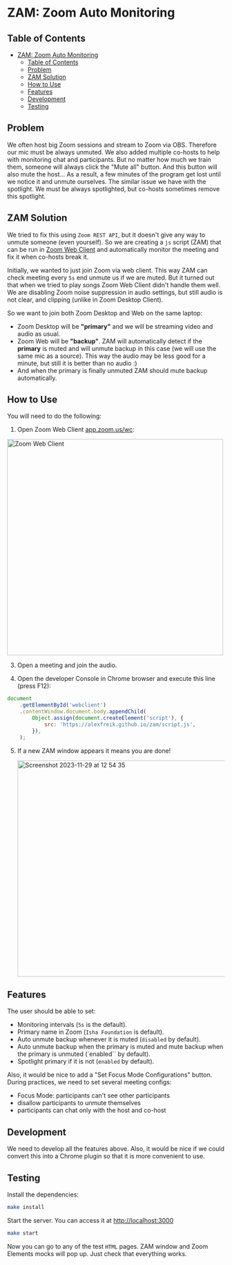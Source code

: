 # ZAM: Zoom Auto Monitoring

## Table of Contents

-   [ZAM: Zoom Auto Monitoring](#zam-zoom-auto-monitoring)
    -   [Table of Contents](#table-of-contents)
    -   [Problem](#problem)
    -   [ZAM Solution](#zam-solution)
    -   [How to Use](#how-to-use)
    -   [Features](#features)
    -   [Development](#development)
    -   [Testing](#testing)

## Problem

We often host big Zoom sessions and stream to Zoom via OBS. Therefore
our mic must be always unmuted. We also added multiple co-hosts to help with monitoring chat and participants. But no
matter how much we train them, someone will always click the "Mute all" button. And this button will also mute the host...
As a result, a few minutes of the program get lost until we notice it and unmute ourselves.
The similar issue we have with the spotlight. We must be always spotlighted, but co-hosts sometimes remove this spotlight.

## ZAM Solution

We tried to fix this using `Zoom REST API`, but it doesn't give any way to unmute someone (even yourself). So we are creating
a `js` script (ZAM) that can be run in [Zoom Web Client](https://app.zoom.us/wc) and automatically monitor the meeting and fix it when co-hosts
break it.

Initially, we wanted to just join Zoom via web client. This way ZAM can check meeting every `5s` end unmute us if we are muted.
But it turned out that when we tried to play songs Zoom Web Client didn't handle them well. We are disabling Zoom noise suppression in audio
settings, but still audio is not clear, and clipping (unlike in Zoom Desktop Client).

So we want to join both Zoom Desktop and Web on the same laptop:

-   Zoom Desktop will be **"primary"** and we will be streaming video and audio as usual.
-   Zoom Web will be **"backup"**. ZAM will automatically detect if the **primary** is muted and will unmute backup in this case
    (we will use the same mic as a source). This way the audio may be less good for a minute, but still it is better than no audio :)
-   And when the primary is finally unmuted ZAM should mute backup automatically.

## How to Use

You will need to do the following:

1. Open Zoom Web Client [app.zoom.us/wc](https://app.zoom.us/wc):

  <img width="500" alt="Zoom Web Client" src="https://github.com/AlexFreik/zam/assets/61039123/f0c15a18-6ae3-4272-ac18-86de2e4bb901">

3. Open a meeting and join the audio.

4. Open the developer Console in Chrome browser and execute this line (press F12):

```js
document
    .getElementById('webclient')
    .contentWindow.document.body.appendChild(
        Object.assign(document.createElement('script'), {
            src: 'https://alexfreik.github.io/zam/script.js',
        }),
    );
```

5. If a new ZAM window appears it means you are done!

    <img width="500" alt="Screenshot 2023-11-29 at 12 54 35" src="https://github.com/AlexFreik/zam/assets/61039123/43a91dfb-d221-4a3b-bfc2-7fc810d93954">

## Features

The user should be able to set:

-   Monitoring intervals (`5s` is the default).
-   Primary name in Zoom (`Isha Foundation` is default).
-   Auto unmute backup whenever it is muted (`disabled` by default).
-   Auto unmute backup when the primary is muted and mute backup when the primary is unmuted (`enabled`` by default).
-   Spotlight primary if it is not (`enabled` by default).

Also, it would be nice to add a "Set Focus Mode Configurations" button. During practices,
we need to set several meeting configs:

-   Focus Mode: participants can't see other participants
-   disallow participants to unmute themselves
-   participants can chat only with the host and co-host

## Development

We need to develop all the features above. Also, it would be nice if we could convert this into
a Chrome plugin so that it is more convenient to use.

## Testing

Install the dependencies:

```sh
make install
```

Start the server. You can access it at [http://localhost:3000](http://localhost:3000)

```sh
make start
```

Now you can go to any of the test `HTML` pages. ZAM window and Zoom Elements mocks will pop up. Just check that everything works.
